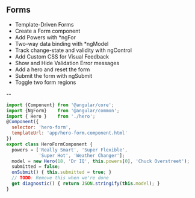 ## Forms

- Template-Driven Forms
- Create a Form component
- Add Powers with *ngFor
- Two-way data binding with *ngModel
- Track change-state and validity with ngControl
- Add Custom CSS for Visual Feedback
- Show and Hide Validation Error messages
- Add a hero and reset the form
- Submit the form with ngSubmit
- Toggle two form regions 

--

```javascript
import {Component} from '@angular/core';
import {NgForm}    from '@angular/common';
import { Hero }    from './hero';
@Component({
  selector: 'hero-form',
  templateUrl: 'app/hero-form.component.html'
})
export class HeroFormComponent {
  powers = ['Really Smart', 'Super Flexible',
            'Super Hot', 'Weather Changer'];
  model = new Hero(18, 'Dr IQ', this.powers[0], 'Chuck Overstreet');
  submitted = false;
  onSubmit() { this.submitted = true; }
  // TODO: Remove this when we're done
  get diagnostic() { return JSON.stringify(this.model); }
}
```
